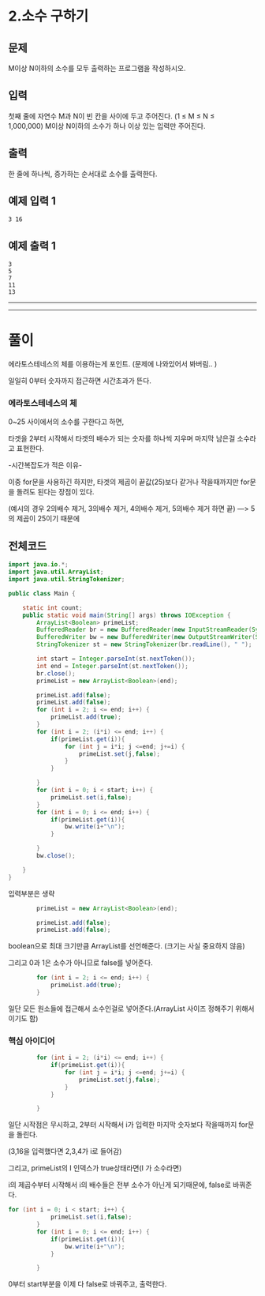 # 2.소수 구하기

## 문제

M이상 N이하의 소수를 모두 출력하는 프로그램을 작성하시오.

## 입력

첫째 줄에 자연수 M과 N이 빈 칸을 사이에 두고 주어진다. (1 ≤ M ≤ N ≤ 1,000,000) M이상 N이하의 소수가 하나 이상 있는 입력만 주어진다.

## 출력

한 줄에 하나씩, 증가하는 순서대로 소수를 출력한다.

## 예제 입력 1

```
3 16

```

## 예제 출력 1

```
3
5
7
11
13
```

---

---

# 풀이

에라토스테네스의 체를 이용하는게 포인트. (문제에 나와있어서 봐버림.. )

일일히 0부터 숫자까지 접근하면 시간초과가 뜬다. 

### 에라토스테네스의 체

0~25 사이에서의 소수를 구한다고 하면,

타겟을 2부터 시작해서 타겟의 배수가 되는 숫자를 하나씩 지우며 마지막 남은걸 소수라고 표현한다.

-시간복잡도가 적은 이유-

이중 for문을 사용하긴 하지만, 타겟의 제곱이 끝값(25)보다 같거나 작을때까지만 for문을 돌려도 된다는 장점이 있다.

(예시의 경우 2의배수 제거, 3의배수 제거, 4의배수 제거, 5의배수 제거 하면 끝) —> 5의 제곱이 25이기 때문에

## 전체코드

```java
import java.io.*;
import java.util.ArrayList;
import java.util.StringTokenizer;

public class Main {

    static int count;
    public static void main(String[] args) throws IOException {
        ArrayList<Boolean> primeList;
        BufferedReader br = new BufferedReader(new InputStreamReader(System.in));
        BufferedWriter bw = new BufferedWriter(new OutputStreamWriter(System.out));
        StringTokenizer st = new StringTokenizer(br.readLine(), " ");

        int start = Integer.parseInt(st.nextToken());
        int end = Integer.parseInt(st.nextToken());
        br.close();
        primeList = new ArrayList<Boolean>(end);

        primeList.add(false);
        primeList.add(false);
        for (int i = 2; i <= end; i++) {
            primeList.add(true);
        }
        for (int i = 2; (i*i) <= end; i++) {
            if(primeList.get(i)){
                for (int j = i*i; j <=end; j+=i) {
                    primeList.set(j,false);
                }
            }

        }
        for (int i = 0; i < start; i++) {
            primeList.set(i,false);
        }
        for (int i = 0; i <= end; i++) {
            if(primeList.get(i)){
                bw.write(i+"\n");
            }

        }
        bw.close();

    }
}
```

입력부분은 생략

```java
        primeList = new ArrayList<Boolean>(end);

        primeList.add(false);
        primeList.add(false);
```

boolean으로 최대 크기만큼 ArrayList를 선언해준다. (크기는 사실 중요하지 않음)

그리고 0과 1은 소수가 아니므로 false를 넣어준다.

```java
        for (int i = 2; i <= end; i++) {
            primeList.add(true);
        }
```

일단 모든 원소들에 접근해서 소수인걸로 넣어준다.(ArrayList 사이즈 정해주기 위해서이기도 함)

### 핵심 아이디어

```java
        for (int i = 2; (i*i) <= end; i++) {
            if(primeList.get(i)){
                for (int j = i*i; j <=end; j+=i) {
                    primeList.set(j,false);
                }
            }

        }
```

일단 시작점은 무시하고, 2부터 시작해서 i가 입력한 마지막 숫자보다 작을때까지 for문을 돌린다.

(3,16을 입력했다면 2,3,4가 i로 들어감)

그리고, primeList의 I 인덱스가 true상태라면(I 가 소수라면)

i의 제곱수부터 시작해서 i의 배수들은 전부 소수가 아닌게 되기때문에, false로 바꿔준다.

 

```java
for (int i = 0; i < start; i++) {
            primeList.set(i,false);
        }
        for (int i = 0; i <= end; i++) {
            if(primeList.get(i)){
                bw.write(i+"\n");
            }

        }
```

0부터 start부분을 이제 다 false로 바꿔주고, 출력한다.